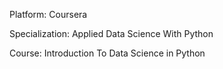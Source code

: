 Platform: Coursera

Specialization: Applied Data Science With Python

Course: Introduction To Data Science in Python
